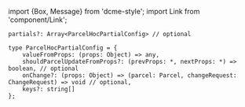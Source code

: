 import {Box, Message} from 'dcme-style';
import Link from 'component/Link';

```flow
partials?: Array<ParcelHocPartialConfig> // optional

type ParcelHocPartialConfig = {
    valueFromProps: (props: Object) => any,
    shouldParcelUpdateFromProps?: (prevProps: *, nextProps: *) => boolean, // optional
    onChange?: (props: Object) => (parcel: Parcel, changeRequest: ChangeRequest) => void // optional,
    keys?: string[]
};
```
